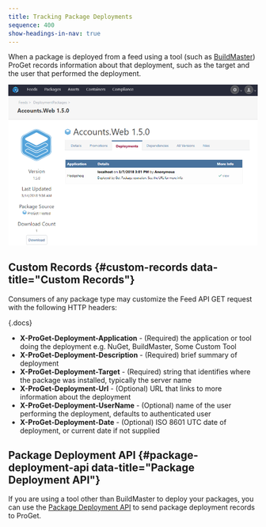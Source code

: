 ```yaml
---
title: Tracking Package Deployments
sequence: 400
show-headings-in-nav: true
---
```


When a package is deployed from a feed using a tool (such as [BuildMaster](buildmaster)) ProGet records information about that deployment, such as the target and the user that performed the deployment.

![](/resources/documentation/proget/deployment-record.png)

## Custom Records {#custom-records data-title="Custom Records"}

Consumers of any package type may customize the Feed API GET request with the following HTTP headers:

{.docs}

- **X-ProGet-Deployment-Application** - (Required) the application or tool doing the deployment e.g. NuGet, BuildMaster, Some Custom Tool
- **X-ProGet-Deployment-Description** - (Required) brief summary of deployment
- **X-ProGet-Deployment-Target** - (Required) string that identifies where the package was installed, typically the server name         
- **X-ProGet-Deployment-Url** - (Optional) URL that links to more information about the deployment
- **X-ProGet-Deployment-UserName** - (Optional) name of the user performing the deployment, defaults to authenticated user
- **X-ProGet-Deployment-Date** - (Optional) ISO 8601 UTC date of deployment, or current date if not supplied

## Package Deployment API {#package-deployment-api data-title="Package Deployment API"}

If you are using a tool other than BuildMaster to deploy your packages, you can use the [Package Deployment API](/docs/proget/reference/api/package-deployment-api) to send package deployment records to ProGet.